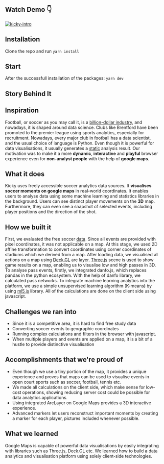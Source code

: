 ## Watch Demo 👇

[![kicky-intro](https://user-images.githubusercontent.com/812622/201692295-a5d967a6-3a6e-4805-a595-50adf383e7dc.gif)](https://vimeo.com/770501525 "Demo")

## Installation

Clone the repo and run `yarn install`


## Start

After the successfull installation of the packages: `yarn dev`

## Story Behind It

## Inspiration

Football, or soccer as you may call it, is a [billion-dollar industry](https://www.imarcgroup.com/football-market#:~:text=Market%20Overview:,4.10%25%20during%202022-2027.), and nowadays, it is shaped around data science. Clubs like Brentford have been promoted to the premier league using sports analytics, especially for recruitment. Nowadays, every major club in football has a data scientist, and the usual choice of language is Python. Even though it is powerful for data visualisations, it usually generates a [static](https://twitter.com/ChelseaDatabase/status/1579943956808609794) analysis result. Our motivation was to make it a more **dynamic**, **interactive** and **playful** browser experience even for **non-analyst people** with the help of **google maps**.

## What it does

Kicky uses freely accessible soccer analytics data sources. It **visualises soccer moments on google maps** in real-world coordinates. It enables users to analyse data using some machine learning and statistics libraries in the background. Users can see distinct player movements on the **3D** map. Furthermore, they can even see a snapshot of selected events, including player positions and the direction of the shot.

## How we built it

First, we evaluated the free soccer [data](https://github.com/statsbomb/open-data). Since all events are provided with pixel coordinates, it was not applicable on a map. At this stage, we used 2D affine transformation to convert coordinates using corner coordinates of stadiums which we derived from a map.
After loading data, we visualised all actions on a map using [Deck.GL](https://deck.gl/) arc layer. [Three.js](https://threejs.org/) scene is used to show game results on a map, enabling us to visualise low and high passes in 3D. To analyse pass events, firstly, we integrated danfo.js, which replaces pandas in the python ecosystem. With the help of danfo library, we calculated pass networks. To integrate machine learning analytics into the platform, we use a simple unsupervised learning algorithm (K-means) by using [ml5.js](https://github.com/ml5js/ml5-library) library. All of the calculations are done on the client side using javascript.

## Challenges we ran into

- Since it is a competitive area, it is hard to find free study data
- Converting soccer events to geographic coordinates
- Running complex calculations and filters in the browser with javascript.
- When multiple players and events are applied on a map, it is a bit of a hustle to provide distinctive visualisation

## Accomplishments that we're proud of

- Even though we use a tiny portion of the map, it provides a unique experience and proves that maps can be used to visualise events in open court sports such as soccer, football, tennis etc.
- We made all calculations on the client side, which make sense for low-cost operations, showing reducing server cost could be possible for data analytics applications.
- Using integrated ArcLayer on Google Maps provides a 3D interactive experience.
- Advanced markers let users reconstruct important moments by creating a marker for each player, pictures included whenever possible.

## What we learned

Google Maps is capable of powerful data visualisations by easily integrating with libraries such as Three.js, Deck.GL etc. We learned how to build a data analytics and visualisation platform using solely client-side technologies.
